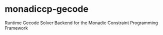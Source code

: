 monadiccp-gecode
================

Runtime Gecode Solver Backend for the Monadic Constraint Programming Framework

